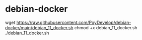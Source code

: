 # debian-docker

wget https://raw.githubusercontent.com/PoyDevelop/debian-docker/main/debian_11_docker.sh
chmod +x debian_11_docker.sh
./debian_11_docker.sh